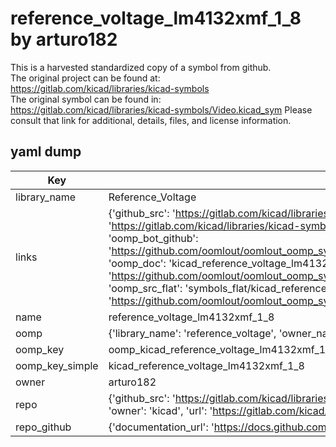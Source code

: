 # reference_voltage_lm4132xmf_1_8 by arturo182  
This is a harvested standardized copy of a symbol from github.  
The original project can be found at:  
https://gitlab.com/kicad/libraries/kicad-symbols  
The original symbol can be found in:
https://gitlab.com/kicad/libraries/kicad-symbols/Video.kicad_sym
Please consult that link for additional, details, files, and license information.  
## yaml dump  
| Key | Value |  
| --- | --- |  
| library_name | Reference_Voltage |  
| links | {'github_src': 'https://gitlab.com/kicad/libraries/kicad-symbols/Video.kicad_sym', 'github_src_repo': 'https://gitlab.com/kicad/libraries/kicad-symbols', 'oomp_bot': 'kicad_reference_voltage_lm4132xmf_1_8/working', 'oomp_bot_github': 'https://github.com/oomlout/oomlout_oomp_symbol_bot/tree/main/kicad_reference_voltage_lm4132xmf_1_8/working', 'oomp_doc': 'kicad_reference_voltage_lm4132xmf_1_8/working', 'oomp_doc_github': 'https://github.com/oomlout/oomlout_oomp_symbol_doc/tree/main/kicad_reference_voltage_lm4132xmf_1_8/working', 'oomp_src_flat': 'symbols_flat/kicad_reference_voltage_lm4132xmf_1_8/working', 'oomp_src_flat_github': 'https://github.com/oomlout/oomlout_oomp_symbol_src/tree/main/kicad_reference_voltage_lm4132xmf_1_8/working'} |  
| name | reference_voltage_lm4132xmf_1_8 |  
| oomp | {'library_name': 'reference_voltage', 'owner_name': 'kicad', 'symbol_name': 'reference_voltage_lm4132xmf_1_8'} |  
| oomp_key | oomp_kicad_reference_voltage_lm4132xmf_1_8 |  
| oomp_key_simple | kicad_reference_voltage_lm4132xmf_1_8 |  
| owner | arturo182 |  
| repo | {'github_src': 'https://gitlab.com/kicad/libraries/kicad-symbols/Video.kicad_sym', 'name': 'libraries/kicad-symbols', 'owner': 'kicad', 'url': 'https://gitlab.com/kicad/libraries/kicad-symbols'} |  
| repo_github | {'documentation_url': 'https://docs.github.com/rest/repos/repos#get-a-repository', 'message': 'Not Found'} |  


